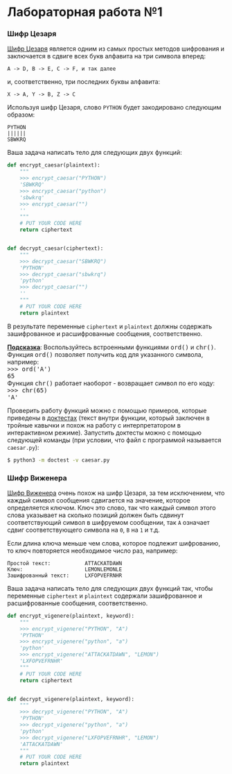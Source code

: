 # Лабораторная работа №1

### Шифр Цезаря

[Шифр Цезаря](https://ru.wikipedia.org/wiki/Шифр_Цезаря) является одним из самых простых методов шифрования и заключается в сдвиге всех букв алфавита на три символа вперед:

```
A -> D, B -> E, C -> F, и так далее
```

и, соответственно, три последних буквы алфавита:

```
X -> A, Y -> B, Z -> C
```

Используя шифр Цезаря, слово `PYTHON` будет закодировано следующим образом:

```
PYTHON
||||||
SBWKRQ
```

Ваша задача написать тело для следующих двух функций:

```python
def encrypt_caesar(plaintext):
    """
    >>> encrypt_caesar("PYTHON")
    'SBWKRQ'
    >>> encrypt_caesar("python")
    'sbwkrq'
    >>> encrypt_caesar("")
    ''
    """
    # PUT YOUR CODE HERE
    return ciphertext


def decrypt_caesar(ciphertext):
    """
    >>> decrypt_caesar("SBWKRQ")
    'PYTHON'
    >>> decrypt_caesar("sbwkrq")
    'python'
    >>> decrypt_caesar("")
    ''
    """
    # PUT YOUR CODE HERE
    return plaintext
```

В результате переменные `ciphertext` и `plaintext` должны содержать зашифрованное и расшифрованные сообщения, соответственно.

<div class="alert alert-info">
<strong><a href="https://mail.python.org/pipermail/python-win32/2005-April/003100.html">Подсказка</a></strong>: Воспользуйтесь встроенными функциями <tt>ord()</tt> и <tt>chr()</tt>. Функция <tt>ord()</tt> позволяет получить код для указанного символа, например:<br/>
<tt>
>>> ord('A')<br/>
65<br/>
</tt>
Функция <tt>chr()</tt> работает наоборот - возвращает символ по его коду:<br>
<tt>
>>> chr(65)<br/>
'A'</tt>
</div>

Проверить работу функций можно с помощью примеров, которые приведены в [доктестах](https://docs.python.org/3.5/library/doctest.html) (текст внутри функции, который заключен в тройные кавычки и похож на работу с интерпретатором в интерактивном режиме). Запустить доктесты можно с помощью следующей команды (при условии, что файл с программой называется `caesar.py`):

```sh
$ python3 -m doctest -v caesar.py
```

### Шифр Виженера

[Шифр Виженера](https://ru.wikipedia.org/wiki/Шифр_Виженера) очень похож на шифр Цезаря, за тем исключением, что каждый символ сообщения сдвигается на значение, которое определяется ключом. Ключ это слово, так что каждый символ этого слова указывает на сколько позиций должен быть сдвинут соответствующий символ в шифруемом сообщении, так `A` означает сдвиг соответствующего символа на `0`, `B` на `1` и т.д.

Если длина ключа меньше чем слова, которое подлежит шифрованию, то ключ повторяется необходимое число раз, например:

```
Простой текст:           ATTACKATDAWN
Ключ:                    LEMONLEMONLE
Зашифрованный текст:     LXFOPVEFRNHR
```

Ваша задача написать тело для следующих двух функций так, чтобы переменные `ciphertext` и `plaintext` содержали зашифрованное и расшифрованные сообщения, соответственно.

```python
def encrypt_vigenere(plaintext, keyword):
    """
    >>> encrypt_vigenere("PYTHON", "A")
    'PYTHON'
    >>> encrypt_vigenere("python", "a")
    'python'
    >>> encrypt_vigenere("ATTACKATDAWN", "LEMON")
    'LXFOPVEFRNHR'
    """
    # PUT YOUR CODE HERE
    return ciphertext


def decrypt_vigenere(plaintext, keyword):
    """
    >>> decrypt_vigenere("PYTHON", "A")
    'PYTHON'
    >>> decrypt_vigenere("python", "a")
    'python'
    >>> decrypt_vigenere("LXFOPVEFRNHR", "LEMON")
    'ATTACKATDAWN'
    """
    # PUT YOUR CODE HERE
    return plaintext
```